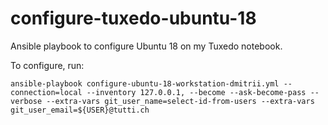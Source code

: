 # configure-tuxedo-ubuntu-18

Ansible playbook to configure Ubuntu 18 on my Tuxedo notebook.

To configure, run:

```
ansible-playbook configure-ubuntu-18-workstation-dmitrii.yml --connection=local --inventory 127.0.0.1, --become --ask-become-pass --verbose --extra-vars git_user_name=select-id-from-users --extra-vars git_user_email=${USER}@tutti.ch
```
